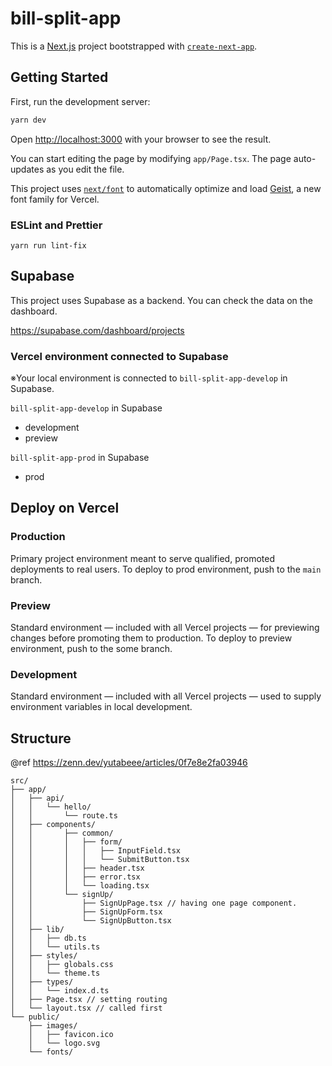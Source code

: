 # bill-split-app

This is a [Next.js](https://nextjs.org) project bootstrapped with [`create-next-app`](https://nextjs.org/docs/app/api-reference/cli/create-next-app).

## Getting Started

First, run the development server:

```bash
yarn dev
```

Open [http://localhost:3000](http://localhost:3000) with your browser to see the result.

You can start editing the page by modifying `app/Page.tsx`. The page auto-updates as you edit the file.

This project uses [`next/font`](https://nextjs.org/docs/app/building-your-application/optimizing/fonts) to automatically optimize and load [Geist](https://vercel.com/font), a new font family for Vercel.

### ESLint and Prettier

```
yarn run lint-fix
```

## Supabase

This project uses Supabase as a backend. You can check the data on the dashboard.

https://supabase.com/dashboard/projects

### Vercel environment connected to Supabase
※Your local environment is connected to `bill-split-app-develop` in Supabase.

`bill-split-app-develop` in Supabase
- development
- preview

`bill-split-app-prod` in Supabase
- prod

## Deploy on Vercel

### Production

Primary project environment meant to serve qualified, promoted deployments to real users.
To deploy to prod environment, push to the `main` branch.

### Preview

Standard environment — included with all Vercel projects — for previewing changes before promoting them to production.
To deploy to preview environment, push to the some branch.

### Development

Standard environment — included with all Vercel projects — used to supply environment variables in local development.

## Structure
@ref https://zenn.dev/yutabeee/articles/0f7e8e2fa03946

```
src/
├── app/
│   ├── api/
│   │   └── hello/
│   │       └── route.ts
│   ├── components/
│   │       ├── common/
│   │       │   ├── form/
│   │       │   │   ├── InputField.tsx
│   │       │   │   └── SubmitButton.tsx
│   │       │   ├── header.tsx
│   │       │   ├── error.tsx
│   │       │   └── loading.tsx
│   │       └── signUp/
│   │           ├── SignUpPage.tsx // having one page component.
│   │           ├── SignUpForm.tsx
│   │           └── SignUpButton.tsx
│   ├── lib/
│   │   ├── db.ts
│   │   └── utils.ts
│   ├── styles/
│   │   ├── globals.css
│   │   └── theme.ts
│   ├── types/
│   │   └── index.d.ts
│   ├── Page.tsx // setting routing
│   └── layout.tsx // called first
└── public/
    ├── images/
    │   ├── favicon.ico
    │   └── logo.svg
    └── fonts/
```